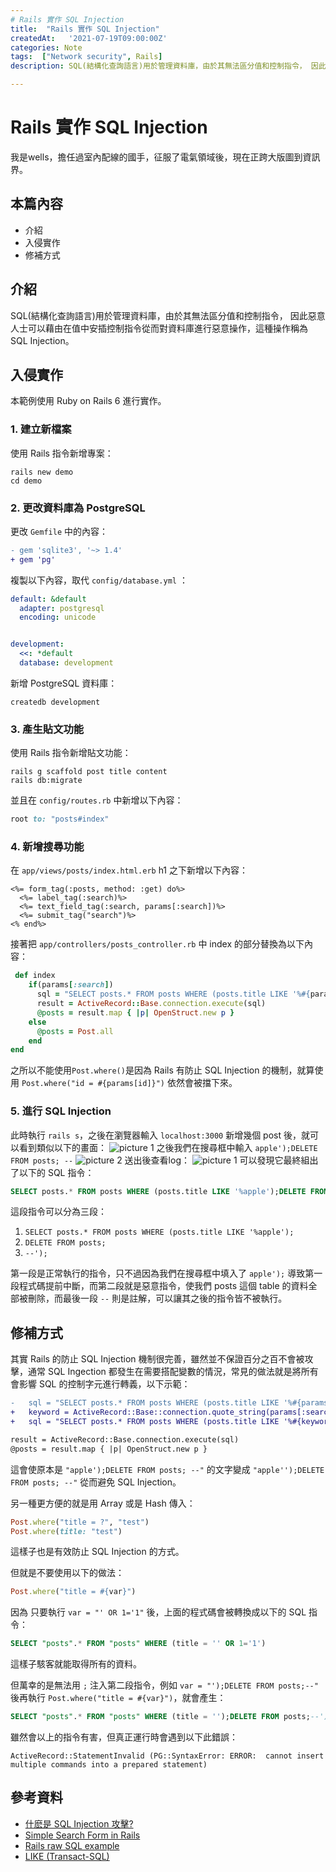 ```yaml
---
# Rails 實作 SQL Injection
title:  "Rails 實作 SQL Injection"
createdAt:   '2021-07-19T09:00:00Z'
categories: Note
tags:  ["Network security", Rails]
description: SQL(結構化查詢語言)用於管理資料庫，由於其無法區分值和控制指令， 因此惡意人士可以藉由在值中安插控制指令從而對資料庫進行惡意操作，這種操作稱為 SQL Injection。

---
```

# Rails 實作 SQL Injection

我是wells，擔任過室內配線的國手，征服了電氣領域後，現在正跨大版圖到資訊界。

## 本篇內容
- 介紹
- 入侵實作
- 修補方式

## 介紹
SQL(結構化查詢語言)用於管理資料庫，由於其無法區分值和控制指令， 因此惡意人士可以藉由在值中安插控制指令從而對資料庫進行惡意操作，這種操作稱為 SQL Injection。

## 入侵實作
本範例使用 Ruby on Rails 6 進行實作。

### 1. 建立新檔案
使用 Rails 指令新增專案：
```shell
rails new demo
cd demo
```
### 2. 更改資料庫為 PostgreSQL
更改 `Gemfile` 中的內容：
```diff
- gem 'sqlite3', '~> 1.4'
+ gem 'pg'
```
複製以下內容，取代 `config/database.yml` ：
```yaml
default: &default
  adapter: postgresql
  encoding: unicode


development:
  <<: *default
  database: development
```
新增 PostgreSQL 資料庫：
```shell
createdb development
```
### 3. 產生貼文功能
使用 Rails 指令新增貼文功能：
```shell
rails g scaffold post title content
rails db:migrate
```
並且在 `config/routes.rb` 中新增以下內容：
```ruby
root to: "posts#index"
```
### 4. 新增搜尋功能
在 `app/views/posts/index.html.erb` h1 之下新增以下內容：
```erb
<%= form_tag(:posts, method: :get) do%>
  <%= label_tag(:search)%>
  <%= text_field_tag(:search, params[:search])%>
  <%= submit_tag("search")%>
<% end%>
```
接著把 `app/controllers/posts_controller.rb` 中 index 的部分替換為以下內容：
```ruby
 def index
    if(params[:search])
      sql = "SELECT posts.* FROM posts WHERE (posts.title LIKE '%#{params[:search]}');"
      result = ActiveRecord::Base.connection.execute(sql)
      @posts = result.map { |p| OpenStruct.new p }
    else
      @posts = Post.all
    end
end
```
之所以不能使用`Post.where()`是因為 Rails 有防止 SQL Injection 的機制，就算使用 `Post.where("id = #{params[id]}")` 依然會被擋下來。
### 5. 進行 SQL Injection
此時執行 `rails s`，之後在瀏覽器輸入 `localhost:3000` 新增幾個 post 後，就可以看到類似以下的畫面：
![picture 1](2021-07-19-sql-injection實作-14d771e7c31ecd9b9b46168991baf4d029dc9ec85c96045c027b8677306a54af.png)
之後我們在搜尋框中輸入 `apple');DELETE FROM posts; --`
![picture 2](2021-07-19-sql-injection實作-db30e557c85e6135d251cf8ef83a22d579fc6d3a77c74bb91bed5628b54152f9.png)
送出後查看log：
![picture 1](2021-07-19-sql-injection實作-cef63ca3dc90577e2dacb4e103da45cd911950288f5e2e55c3b9039045d7ad0a.png)
可以發現它最終組出了以下的 SQL 指令：
```sql
SELECT posts.* FROM posts WHERE (posts.title LIKE '%apple');DELETE FROM posts; --');
```
這段指令可以分為三段：
1. `SELECT posts.* FROM posts WHERE (posts.title LIKE '%apple');`
2. `DELETE FROM posts;`
3. `--');`

第一段是正常執行的指令，只不過因為我們在搜尋框中填入了 `apple');` 導致第一段程式碼提前中斷，而第二段就是惡意指令，使我們 posts 這個 table 的資料全部被刪除，而最後一段 `--` 則是註解，可以讓其之後的指令皆不被執行。

## 修補方式
其實 Rails 的防止 SQL Injection 機制很完善，雖然並不保證百分之百不會被攻擊，通常 SQL Ingection 都發生在需要搭配變數的情況，常見的做法就是將所有會影響 SQL 的控制字元進行轉義，以下示範：

```diff
-   sql = "SELECT posts.* FROM posts WHERE (posts.title LIKE '%#{params[:search]}');"
+   keyword = ActiveRecord::Base::connection.quote_string(params[:search])
+   sql = "SELECT posts.* FROM posts WHERE (posts.title LIKE '%#{keyword}');"

result = ActiveRecord::Base.connection.execute(sql)
@posts = result.map { |p| OpenStruct.new p }
```
這會使原本是 `"apple');DELETE FROM posts; --"` 的文字變成 `"apple'');DELETE FROM posts; --"` 從而避免 SQL Injection。

另一種更方便的就是用 Array 或是 Hash 傳入：
```ruby
Post.where("title = ?", "test")
Post.where(title: "test")
```
這樣子也是有效防止 SQL Injection 的方式。

但就是不要使用以下的做法：
```ruby
Post.where("title = #{var}")
```
因為 只要執行 `var = "' OR 1='1"` 後，上面的程式碼會被轉換成以下的 SQL 指令：
```sql
SELECT "posts".* FROM "posts" WHERE (title = '' OR 1='1')
```
這樣子駭客就能取得所有的資料。

但萬幸的是無法用 `;` 注入第二段指令，例如 `var = "');DELETE FROM posts;--"` 後再執行 `Post.where("title = #{var}")`，就會產生：
```sql
SELECT "posts".* FROM "posts" WHERE (title = '');DELETE FROM posts;--')
```
雖然會以上的指令有害，但真正運行時會遇到以下此錯誤：
```
ActiveRecord::StatementInvalid (PG::SyntaxError: ERROR:  cannot insert multiple commands into a prepared statement)
```

## 參考資料
- [什麽是 SQL Injection 攻擊?](https://ihower.tw/rails/fullstack-security-sql-injection.html)
- [Simple Search Form in Rails](https://medium.com/@yassimortensen/simple-search-form-in-rails-8483739e4042)
- [Rails raw SQL example](https://stackoverflow.com/questions/14824453/rails-raw-sql-example)
- [LIKE (Transact-SQL)](https://docs.microsoft.com/zh-tw/sql/t-sql/language-elements/like-transact-sql?view=sql-server-ver15)
